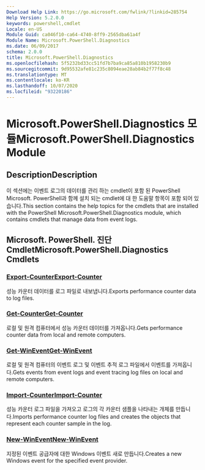 ```yaml
---
Download Help Link: https://go.microsoft.com/fwlink/?linkid=285754
Help Version: 5.2.0.0
keywords: powershell,cmdlet
Locale: en-US
Module Guid: ca046f10-ca64-4740-8ff9-2565dba61a4f
Module Name: Microsoft.PowerShell.Diagnostics
ms.date: 06/09/2017
schema: 2.0.0
title: Microsoft.PowerShell.Diagnostics
ms.openlocfilehash: 5f5232bd33cc51fd7b7ba9ca85a810b1958230b9
ms.sourcegitcommit: 9d95532afe81c235c8094eae28ab84b2f77f8c48
ms.translationtype: MT
ms.contentlocale: ko-KR
ms.lasthandoff: 10/07/2020
ms.locfileid: "93220186"
---
```

# <span data-ttu-id="1fad7-103">Microsoft.PowerShell.Diagnostics 모듈</span><span class="sxs-lookup"><span data-stu-id="1fad7-103">Microsoft.PowerShell.Diagnostics Module</span></span>

## <span data-ttu-id="1fad7-104">Description</span><span class="sxs-lookup"><span data-stu-id="1fad7-104">Description</span></span>

<span data-ttu-id="1fad7-105">이 섹션에는 이벤트 로그의 데이터를 관리 하는 cmdlet이 포함 된 PowerShell Microsoft. PowerShell과 함께 설치 되는 cmdlet에 대 한 도움말 항목이 포함 되어 있습니다.</span><span class="sxs-lookup"><span data-stu-id="1fad7-105">This section contains the help topics for the cmdlets that are installed with the PowerShell Microsoft.PowerShell.Diagnostics module, which contains cmdlets that manage data from event logs.</span></span>

## <span data-ttu-id="1fad7-106">Microsoft. PowerShell. 진단 Cmdlet</span><span class="sxs-lookup"><span data-stu-id="1fad7-106">Microsoft.PowerShell.Diagnostics Cmdlets</span></span>

### [<span data-ttu-id="1fad7-107">Export-Counter</span><span class="sxs-lookup"><span data-stu-id="1fad7-107">Export-Counter</span></span>](Export-Counter.md)
<span data-ttu-id="1fad7-108">성능 카운터 데이터를 로그 파일로 내보냅니다.</span><span class="sxs-lookup"><span data-stu-id="1fad7-108">Exports performance counter data to log files.</span></span>

### [<span data-ttu-id="1fad7-109">Get-Counter</span><span class="sxs-lookup"><span data-stu-id="1fad7-109">Get-Counter</span></span>](Get-Counter.md)
<span data-ttu-id="1fad7-110">로컬 및 원격 컴퓨터에서 성능 카운터 데이터를 가져옵니다.</span><span class="sxs-lookup"><span data-stu-id="1fad7-110">Gets performance counter data from local and remote computers.</span></span>

### [<span data-ttu-id="1fad7-111">Get-WinEvent</span><span class="sxs-lookup"><span data-stu-id="1fad7-111">Get-WinEvent</span></span>](Get-WinEvent.md)
<span data-ttu-id="1fad7-112">로컬 및 원격 컴퓨터의 이벤트 로그 및 이벤트 추적 로그 파일에서 이벤트를 가져옵니다.</span><span class="sxs-lookup"><span data-stu-id="1fad7-112">Gets events from event logs and event tracing log files on local and remote computers.</span></span>

### [<span data-ttu-id="1fad7-113">Import-Counter</span><span class="sxs-lookup"><span data-stu-id="1fad7-113">Import-Counter</span></span>](Import-Counter.md)
<span data-ttu-id="1fad7-114">성능 카운터 로그 파일을 가져오고 로그의 각 카운터 샘플을 나타내는 개체를 만듭니다.</span><span class="sxs-lookup"><span data-stu-id="1fad7-114">Imports performance counter log files and creates the objects that represent each counter sample in the log.</span></span>

### [<span data-ttu-id="1fad7-115">New-WinEvent</span><span class="sxs-lookup"><span data-stu-id="1fad7-115">New-WinEvent</span></span>](New-WinEvent.md)
<span data-ttu-id="1fad7-116">지정된 이벤트 공급자에 대한 Windows 이벤트 새로 만듭니다.</span><span class="sxs-lookup"><span data-stu-id="1fad7-116">Creates a new Windows event for the specified event provider.</span></span>

